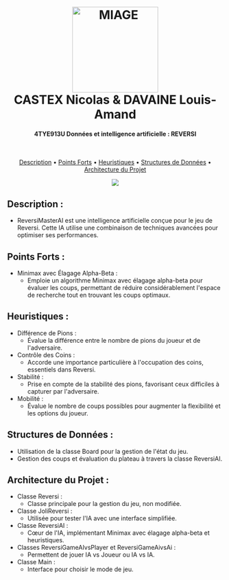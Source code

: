 
<h1 align="center">
  <br>
 <img src="http://www.miage.fr/wp-content/uploads/2020/02/MIAGE_LOGO-SEUL_COULEURS.png" alt="MIAGE" width="200">
    <br>
  CASTEX Nicolas & DAVAINE Louis-Amand
    <br>
</h1>

<h4 align="center">4TYE913U Données et intelligence artificielle :  REVERSI</h4>
  <br>

<p align="center">
  <a href="#key-features">Description</a> •
  <a href="#download">Points Forts</a> •
  <a href="#credits">Heuristiques</a> •
  <a href="#related">Structures de Données</a> •
  <a href="#license">Architecture du Projet</a>
</p>

<p align="center">
<img src="https://th.bing.com/th/id/R.5ac3f08cbe0822ac9d2db9993ae5801c?rik=L5gatnBOtzD%2f2A&riu=http%3a%2f%2fwww.bbcmicro.co.uk%2fgameimg%2fscreenshots%2f2648%2fDisc117-Reversi.jpg&ehk=d3Z3%2b9W9j7TZT6v10NLOGN2%2b%2ftIlmMUWZCr6jB2P%2byM%3d&risl=&pid=ImgRaw&r=0"></img>
</p>


## Description :

* ReversiMasterAI est une intelligence artificielle conçue pour le jeu de Reversi. Cette IA utilise une combinaison de techniques avancées pour optimiser ses performances.
  
## Points Forts :

* Minimax avec Élagage Alpha-Beta :
  - Emploie un algorithme Minimax avec élagage alpha-beta pour évaluer les coups, permettant de réduire considérablement l'espace de recherche tout en trouvant les coups optimaux.

## Heuristiques :
* Différence de Pions :
  - Évalue la différence entre le nombre de pions du joueur et de l'adversaire.
* Contrôle des Coins :
  - Accorde une importance particulière à l'occupation des coins, essentiels dans Reversi.
* Stabilité :
  - Prise en compte de la stabilité des pions, favorisant ceux difficiles à capturer par l'adversaire.
* Mobilité :
  - Évalue le nombre de coups possibles pour augmenter la flexibilité et les options du joueur.
  
## Structures de Données :
* Utilisation de la classe Board pour la gestion de l'état du jeu.
* Gestion des coups et évaluation du plateau à travers la classe ReversiAI.

## Architecture du Projet :
* Classe Reversi :
  - Classe principale pour la gestion du jeu, non modifiée.
* Classe JoliReversi :
  - Utilisée pour tester l'IA avec une interface simplifiée.
* Classe ReversiAI :
  - Cœur de l'IA, implémentant Minimax avec élagage alpha-beta et heuristiques.
* Classes ReversiGameAIvsPlayer et ReversiGameAivsAi :
  - Permettent de jouer IA vs Joueur ou IA vs IA.
* Classe Main :
  - Interface pour choisir le mode de jeu.

